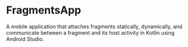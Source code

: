 # FragmentsApp
A mobile application that attaches fragments statically, dynamically, and communicate between a fragment and its host activity in Kotlin using Android Studio.
